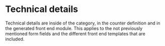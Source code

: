 # Technical details

Technical details are inside of the category, in the counter definition and in
the generated front end module. This applies to the not previously mentioned
form fields and the different front end templates that are included.
